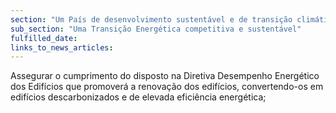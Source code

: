 ```yaml
---
section: "Um País de desenvolvimento sustentável e de transição climática"
sub_section: "Uma Transição Energética competitiva e sustentável"
fulfilled_date:
links_to_news_articles:
---
```


Assegurar o cumprimento do disposto na Diretiva Desempenho Energético dos Edifícios que promoverá a renovação dos edifícios, convertendo-os em edifícios descarbonizados e de elevada eficiência energética;